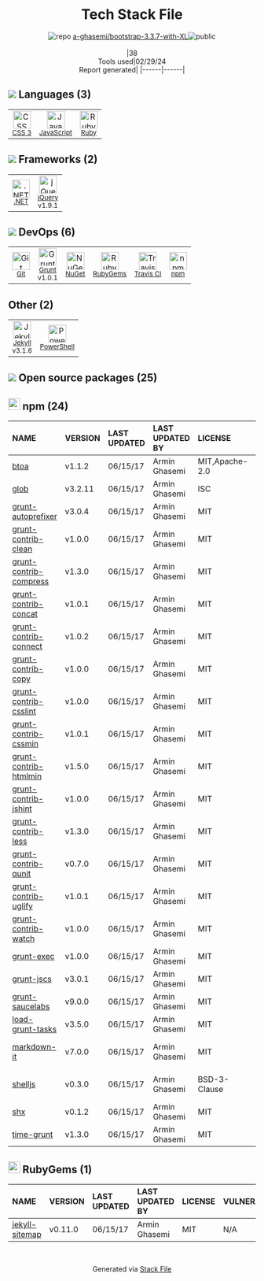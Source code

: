 <!--
&lt;--- Readme.md Snippet without images Start ---&gt;
## Tech Stack
a-ghasemi/bootstrap-3.3.7-with-XL is built on the following main stack:

- [JavaScript](https://developer.mozilla.org/en-US/docs/Web/JavaScript) – Languages
- [Ruby](https://www.ruby-lang.org) – Languages
- [.NET](http://www.microsoft.com/net/) – Frameworks (Full Stack)
- [jQuery](http://jquery.com/) – Javascript UI Libraries
- [Grunt](http://gruntjs.com/) – JS Build Tools / JS Task Runners
- [Travis CI](http://travis-ci.com/) – Continuous Integration
- [Jekyll](http://jekyllrb.com/) – Static Site Generators
- [PowerShell](https://docs.microsoft.com/en-us/powershell/) – Shells

Full tech stack [here](/techstack.md)

&lt;--- Readme.md Snippet without images End ---&gt;

&lt;--- Readme.md Snippet with images Start ---&gt;
## Tech Stack
a-ghasemi/bootstrap-3.3.7-with-XL is built on the following main stack:

- <img width='25' height='25' src='https://img.stackshare.io/service/1209/javascript.jpeg' alt='JavaScript'/> [JavaScript](https://developer.mozilla.org/en-US/docs/Web/JavaScript) – Languages
- <img width='25' height='25' src='https://img.stackshare.io/service/989/ruby.png' alt='Ruby'/> [Ruby](https://www.ruby-lang.org) – Languages
- <img width='25' height='25' src='https://img.stackshare.io/service/1014/IoPy1dce_400x400.png' alt='.NET'/> [.NET](http://www.microsoft.com/net/) – Frameworks (Full Stack)
- <img width='25' height='25' src='https://img.stackshare.io/service/1021/lxEKmMnB_400x400.jpg' alt='jQuery'/> [jQuery](http://jquery.com/) – Javascript UI Libraries
- <img width='25' height='25' src='https://img.stackshare.io/service/845/falgg2jybmhgk16y62lr.png' alt='Grunt'/> [Grunt](http://gruntjs.com/) – JS Build Tools / JS Task Runners
- <img width='25' height='25' src='https://img.stackshare.io/service/460/Lu6cGu0z_400x400.png' alt='Travis CI'/> [Travis CI](http://travis-ci.com/) – Continuous Integration
- <img width='25' height='25' src='https://img.stackshare.io/service/1114/ad968c1615d956e800fa36494314f48c.jpeg' alt='Jekyll'/> [Jekyll](http://jekyllrb.com/) – Static Site Generators
- <img width='25' height='25' src='https://img.stackshare.io/service/3681/powershell-logo.png' alt='PowerShell'/> [PowerShell](https://docs.microsoft.com/en-us/powershell/) – Shells

Full tech stack [here](/techstack.md)

&lt;--- Readme.md Snippet with images End ---&gt;
-->
<div align="center">

# Tech Stack File
![](https://img.stackshare.io/repo.svg "repo") [a-ghasemi/bootstrap-3.3.7-with-XL](https://github.com/a-ghasemi/bootstrap-3.3.7-with-XL)![](https://img.stackshare.io/public_badge.svg "public")
<br/><br/>
|38<br/>Tools used|02/29/24 <br/>Report generated|
|------|------|
</div>

## <img src='https://img.stackshare.io/languages.svg'/> Languages (3)
<table><tr>
  <td align='center'>
  <img width='36' height='36' src='https://img.stackshare.io/service/6727/css.png' alt='CSS 3'>
  <br>
  <sub><a href="https://developer.mozilla.org/en-US/docs/Web/CSS/CSS3">CSS 3</a></sub>
  <br>
  <sub></sub>
</td>

<td align='center'>
  <img width='36' height='36' src='https://img.stackshare.io/service/1209/javascript.jpeg' alt='JavaScript'>
  <br>
  <sub><a href="https://developer.mozilla.org/en-US/docs/Web/JavaScript">JavaScript</a></sub>
  <br>
  <sub></sub>
</td>

<td align='center'>
  <img width='36' height='36' src='https://img.stackshare.io/service/989/ruby.png' alt='Ruby'>
  <br>
  <sub><a href="https://www.ruby-lang.org">Ruby</a></sub>
  <br>
  <sub></sub>
</td>

</tr>
</table>

## <img src='https://img.stackshare.io/frameworks.svg'/> Frameworks (2)
<table><tr>
  <td align='center'>
  <img width='36' height='36' src='https://img.stackshare.io/service/1014/IoPy1dce_400x400.png' alt='.NET'>
  <br>
  <sub><a href="http://www.microsoft.com/net/">.NET</a></sub>
  <br>
  <sub></sub>
</td>

<td align='center'>
  <img width='36' height='36' src='https://img.stackshare.io/service/1021/lxEKmMnB_400x400.jpg' alt='jQuery'>
  <br>
  <sub><a href="http://jquery.com/">jQuery</a></sub>
  <br>
  <sub>v1.9.1</sub>
</td>

</tr>
</table>

## <img src='https://img.stackshare.io/devops.svg'/> DevOps (6)
<table><tr>
  <td align='center'>
  <img width='36' height='36' src='https://img.stackshare.io/service/1046/git.png' alt='Git'>
  <br>
  <sub><a href="http://git-scm.com/">Git</a></sub>
  <br>
  <sub></sub>
</td>

<td align='center'>
  <img width='36' height='36' src='https://img.stackshare.io/service/845/falgg2jybmhgk16y62lr.png' alt='Grunt'>
  <br>
  <sub><a href="http://gruntjs.com/">Grunt</a></sub>
  <br>
  <sub>v1.0.1</sub>
</td>

<td align='center'>
  <img width='36' height='36' src='https://img.stackshare.io/service/2637/6I3oEOP4_400x400.jpg' alt='NuGet'>
  <br>
  <sub><a href="https://www.nuget.org/">NuGet</a></sub>
  <br>
  <sub></sub>
</td>

<td align='center'>
  <img width='36' height='36' src='https://img.stackshare.io/service/12795/5jL6-BA5_400x400.jpeg' alt='RubyGems'>
  <br>
  <sub><a href="https://rubygems.org/">RubyGems</a></sub>
  <br>
  <sub></sub>
</td>

<td align='center'>
  <img width='36' height='36' src='https://img.stackshare.io/service/460/Lu6cGu0z_400x400.png' alt='Travis CI'>
  <br>
  <sub><a href="http://travis-ci.com/">Travis CI</a></sub>
  <br>
  <sub></sub>
</td>

<td align='center'>
  <img width='36' height='36' src='https://img.stackshare.io/service/1120/lejvzrnlpb308aftn31u.png' alt='npm'>
  <br>
  <sub><a href="https://www.npmjs.com/">npm</a></sub>
  <br>
  <sub></sub>
</td>

</tr>
</table>

## Other (2)
<table><tr>
  <td align='center'>
  <img width='36' height='36' src='https://img.stackshare.io/service/1114/ad968c1615d956e800fa36494314f48c.jpeg' alt='Jekyll'>
  <br>
  <sub><a href="http://jekyllrb.com/">Jekyll</a></sub>
  <br>
  <sub>v3.1.6</sub>
</td>

<td align='center'>
  <img width='36' height='36' src='https://img.stackshare.io/service/3681/powershell-logo.png' alt='PowerShell'>
  <br>
  <sub><a href="https://docs.microsoft.com/en-us/powershell/">PowerShell</a></sub>
  <br>
  <sub></sub>
</td>

</tr>
</table>


## <img src='https://img.stackshare.io/group.svg' /> Open source packages (25)</h2>

## <img width='24' height='24' src='https://img.stackshare.io/service/1120/lejvzrnlpb308aftn31u.png'/> npm (24)

|NAME|VERSION|LAST UPDATED|LAST UPDATED BY|LICENSE|VULNERABILITIES|
|:------|:------|:------|:------|:------|:------|
|[btoa](https://www.npmjs.com/btoa)|v1.1.2|06/15/17|Armin Ghasemi |MIT,Apache-2.0|N/A|
|[glob](https://www.npmjs.com/glob)|v3.2.11|06/15/17|Armin Ghasemi |ISC|N/A|
|[grunt-autoprefixer](https://www.npmjs.com/grunt-autoprefixer)|v3.0.4|06/15/17|Armin Ghasemi |MIT|N/A|
|[grunt-contrib-clean](https://www.npmjs.com/grunt-contrib-clean)|v1.0.0|06/15/17|Armin Ghasemi |MIT|N/A|
|[grunt-contrib-compress](https://www.npmjs.com/grunt-contrib-compress)|v1.3.0|06/15/17|Armin Ghasemi |MIT|N/A|
|[grunt-contrib-concat](https://www.npmjs.com/grunt-contrib-concat)|v1.0.1|06/15/17|Armin Ghasemi |MIT|N/A|
|[grunt-contrib-connect](https://www.npmjs.com/grunt-contrib-connect)|v1.0.2|06/15/17|Armin Ghasemi |MIT|N/A|
|[grunt-contrib-copy](https://www.npmjs.com/grunt-contrib-copy)|v1.0.0|06/15/17|Armin Ghasemi |MIT|N/A|
|[grunt-contrib-csslint](https://www.npmjs.com/grunt-contrib-csslint)|v1.0.0|06/15/17|Armin Ghasemi |MIT|N/A|
|[grunt-contrib-cssmin](https://www.npmjs.com/grunt-contrib-cssmin)|v1.0.1|06/15/17|Armin Ghasemi |MIT|N/A|
|[grunt-contrib-htmlmin](https://www.npmjs.com/grunt-contrib-htmlmin)|v1.5.0|06/15/17|Armin Ghasemi |MIT|N/A|
|[grunt-contrib-jshint](https://www.npmjs.com/grunt-contrib-jshint)|v1.0.0|06/15/17|Armin Ghasemi |MIT|N/A|
|[grunt-contrib-less](https://www.npmjs.com/grunt-contrib-less)|v1.3.0|06/15/17|Armin Ghasemi |MIT|N/A|
|[grunt-contrib-qunit](https://www.npmjs.com/grunt-contrib-qunit)|v0.7.0|06/15/17|Armin Ghasemi |MIT|N/A|
|[grunt-contrib-uglify](https://www.npmjs.com/grunt-contrib-uglify)|v1.0.1|06/15/17|Armin Ghasemi |MIT|N/A|
|[grunt-contrib-watch](https://www.npmjs.com/grunt-contrib-watch)|v1.0.0|06/15/17|Armin Ghasemi |MIT|N/A|
|[grunt-exec](https://www.npmjs.com/grunt-exec)|v1.0.0|06/15/17|Armin Ghasemi |MIT|N/A|
|[grunt-jscs](https://www.npmjs.com/grunt-jscs)|v3.0.1|06/15/17|Armin Ghasemi |MIT|N/A|
|[grunt-saucelabs](https://www.npmjs.com/grunt-saucelabs)|v9.0.0|06/15/17|Armin Ghasemi |MIT|N/A|
|[load-grunt-tasks](https://www.npmjs.com/load-grunt-tasks)|v3.5.0|06/15/17|Armin Ghasemi |MIT|N/A|
|[markdown-it](https://www.npmjs.com/markdown-it)|v7.0.0|06/15/17|Armin Ghasemi |MIT|[CVE-2022-21670](https://github.com/advisories/GHSA-6vfc-qv3f-vr6c) (Moderate)|
|[shelljs](https://www.npmjs.com/shelljs)|v0.3.0|06/15/17|Armin Ghasemi |BSD-3-Clause|[CVE-2022-0144](https://github.com/advisories/GHSA-4rq4-32rv-6wp6) (High)<br/>[](https://github.com/advisories/GHSA-64g7-mvw6-v9qj) (Moderate)|
|[shx](https://www.npmjs.com/shx)|v0.1.2|06/15/17|Armin Ghasemi |MIT|N/A|
|[time-grunt](https://www.npmjs.com/time-grunt)|v1.3.0|06/15/17|Armin Ghasemi |MIT|N/A|


## <img width='24' height='24' src='https://img.stackshare.io/service/12795/5jL6-BA5_400x400.jpeg'/> RubyGems (1)

|NAME|VERSION|LAST UPDATED|LAST UPDATED BY|LICENSE|VULNERABILITIES|
|:------|:------|:------|:------|:------|:------|
|[jekyll-sitemap](https://rubygems.org/jekyll-sitemap)|v0.11.0|06/15/17|Armin Ghasemi |MIT|N/A|

<br/>
<div align='center'>

Generated via [Stack File](https://github.com/marketplace/stack-file)
